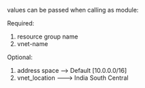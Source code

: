 values can be passed when calling as module:

Required:
1. resource group name
2. vnet-name

Optional:
1. address space --> Default [10.0.0.0/16]
2. vnet_location  ---> India South Central